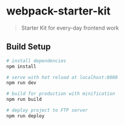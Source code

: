 # webpack-starter-kit

> Starter Kit for every-day frontend work

## Build Setup

``` bash
# install dependencies
npm install

# serve with hot reload at localhost:8080
npm run dev

# build for production with minification
npm run build

# deploy project to FTP server
npm run deploy
```
